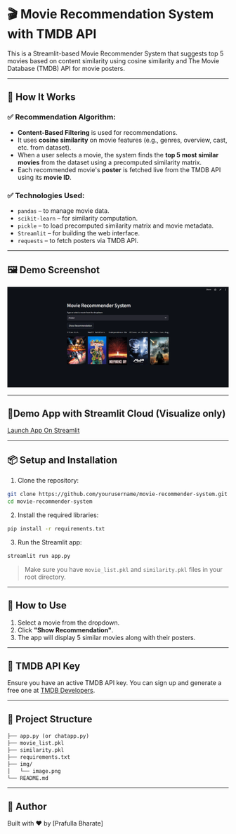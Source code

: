 # 🎬 Movie Recommendation System with TMDB API

This is a Streamlit-based Movie Recommender System that suggests top 5 movies based on content similarity using cosine similarity and The Movie Database (TMDB) API for movie posters.

---

## 🧠 How It Works

### ✅ Recommendation Algorithm:
- **Content-Based Filtering** is used for recommendations.
- It uses **cosine similarity** on movie features (e.g., genres, overview, cast, etc. from dataset).
- When a user selects a movie, the system finds the **top 5 most similar movies** from the dataset using a precomputed similarity matrix.
- Each recommended movie's **poster** is fetched live from the TMDB API using its **movie ID**.

### ✅ Technologies Used:
- `pandas` – to manage movie data.
- `scikit-learn` – for similarity computation.
- `pickle` – to load precomputed similarity matrix and movie metadata.
- `Streamlit` – for building the web interface.
- `requests` – to fetch posters via TMDB API.

---

## 🖼 Demo Screenshot

![Demo Screenshot](image.png)  <!-- Replace this with actual path to your app screenshot -->

---

## 📢Demo App with Streamlit Cloud (Visualize only)

[Launch App On Streamlit](https://movie-recommended-systeem.streamlit.app/)

---

## 📦 Setup and Installation

1. Clone the repository:
```bash
git clone https://github.com/yourusername/movie-recommender-system.git
cd movie-recommender-system
```

2. Install the required libraries:
```bash
pip install -r requirements.txt
```

3. Run the Streamlit app:
```bash
streamlit run app.py
```

> Make sure you have `movie_list.pkl` and `similarity.pkl` files in your root directory.

---

## 🎯 How to Use

1. Select a movie from the dropdown.
2. Click **"Show Recommendation"**.
3. The app will display 5 similar movies along with their posters.

---

## 🔐 TMDB API Key

Ensure you have an active TMDB API key. You can sign up and generate a free one at [TMDB Developers](https://www.themoviedb.org/documentation/api).

---

## 📂 Project Structure

```
├── app.py (or chatapp.py)
├── movie_list.pkl
├── similarity.pkl
├── requirements.txt
├── img/
│   └── image.png
└── README.md
```

---

## 🤖 Author

Built with ❤️ by [Prafulla Bharate]
